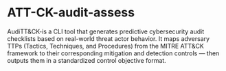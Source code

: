 # ATT-CK-audit-assess
AudiTT&amp;CK-is a CLI tool that generates predictive cybersecurity audit checklists based on real-world threat actor behavior. It maps adversary TTPs (Tactics, Techniques, and Procedures) from the MITRE ATT&amp;CK framework to their corresponding mitigation and detection controls — then outputs them in a standardized control objective format.
